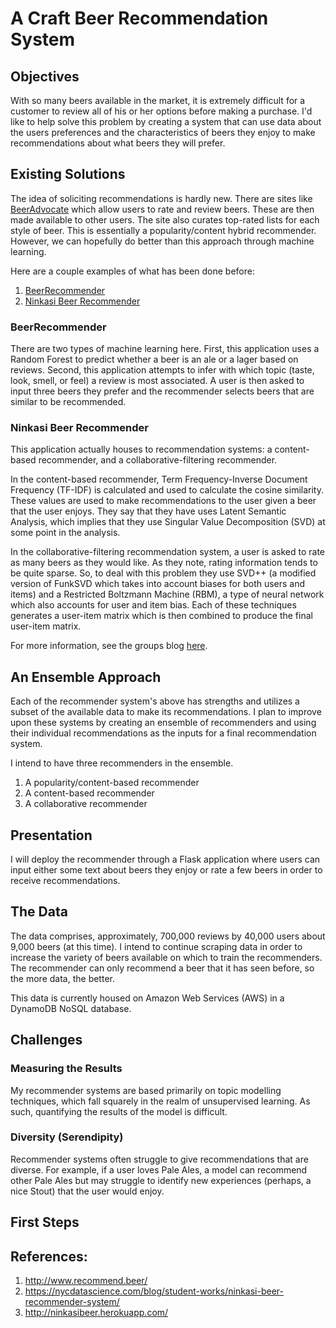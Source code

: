 # A Craft Beer Recommendation System

## Objectives

With so many beers available in the market, it is extremely difficult for a
customer to review all of his or her options before making a purchase. I'd
like to help solve this problem by creating a system that can use data about
the users preferences and the characteristics of beers they enjoy to make
recommendations about what beers they will prefer.

## Existing Solutions

The idea of soliciting recommendations is hardly new. There are sites like
[BeerAdvocate](http://www.beeradvocate.com) which allow users to rate and
review beers. These are then made available to other users. The site also
curates top-rated lists for each style of beer. This is essentially a
popularity/content hybrid recommender. However, we can hopefully do better than
this approach through machine learning.

Here are a couple examples of what has been done before:
1. [BeerRecommender](http://http://www.recommend.beer/)
2. [Ninkasi Beer Recommender](http://ninkasibeer.herokuapp.com/)

### BeerRecommender

There are two types of machine learning here. First, this application
uses a Random Forest to predict whether a beer is an ale or a lager based on
reviews. Second, this application attempts to infer with which topic (taste, look,
smell, or feel) a review is most associated. A user is then asked to input
three beers they prefer and the recommender selects beers that are similar to
be recommended.

### Ninkasi Beer Recommender

This application actually houses to recommendation systems: a content-based
recommender, and a collaborative-filtering recommender.

In the content-based recommender, Term Frequency-Inverse Document Frequency
(TF-IDF) is calculated and used to calculate the cosine similarity. These
values are used to make recommendations to the user given a beer that the user
enjoys. They say that they have uses Latent Semantic Analysis, which implies
that they use Singular Value Decomposition (SVD) at some point in the analysis.

In the collaborative-filtering recommendation system, a user is asked to rate
as many beers as they would like. As they note, rating information tends to be
quite sparse. So, to deal with this problem they use SVD++ (a modified version
of FunkSVD which takes into account biases for both users and items) and a
Restricted Boltzmann Machine (RBM), a type of neural network which also
accounts for user and item bias. Each of these techniques generates a user-item
matrix which is then combined to produce the final user-item matrix.

For more information, see the groups blog
[here](
https://nycdatascience.com/blog/student-works/ninkasi-beer-recommender-system/
).

## An Ensemble Approach

Each of the recommender system's above has strengths and utilizes a subset of
the available data to make its recommendations. I plan to improve upon these
systems by creating an ensemble of recommenders and using their individual
recommendations as the inputs for a final recommendation system.

I intend to have three recommenders in the ensemble.
1. A popularity/content-based recommender
2. A content-based recommender
3. A collaborative recommender

## Presentation

I will deploy the recommender through a Flask application where users can input
either some text about beers they enjoy or rate a few beers in order to receive
recommendations.

## The Data

The data comprises, approximately, 700,000 reviews by 40,000 users about 9,000
beers (at this time). I intend to continue scraping data in order to increase
the variety of beers available on which to train the recommenders. The
recommender can only recommend a beer that it has seen before, so the more
data, the better.

This data is currently housed on Amazon Web Services (AWS) in a DynamoDB NoSQL
database.

## Challenges

### Measuring the Results
My recommender systems are based primarily on topic modelling techniques, which
fall squarely in the realm of unsupervised learning. As such, quantifying the
results of the model is difficult.

### Diversity (Serendipity)
Recommender systems often struggle to give recommendations that are diverse.
For example, if a user loves Pale Ales, a model can recommend other Pale Ales
but may struggle to identify new experiences (perhaps, a nice Stout) that the
user would enjoy.

## First Steps

## References:
1. http://www.recommend.beer/
2. https://nycdatascience.com/blog/student-works/ninkasi-beer-recommender-system/
3. http://ninkasibeer.herokuapp.com/
